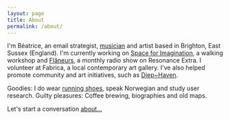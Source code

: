 ```yaml
---
layout: page
title: About
permalink: /about/
---
```


I'm Béatrice, an email strategist, [musician](https://www.facebook.com/captlovelace/) and artist based in Brighton, East Sussex (England). 
I'm currently working on [Space for Imagination](https://space-for-imagination.tumblr.com/), a walking workshop and [Flâneurs](https://www.mixcloud.com/flaneurs), a monthly radio show on Resonance Extra. 
I volunteer at Fabrica, a local contemporary art gallery.
I've also helped promote community and  art initiatives, such as [Diep~Haven](http://www.diephaven.org/). 



Goodies: I do wear [running shoes](http://theoatmeal.com/comics/running_shoes), speak Norwegian and study user research. 
Guilty pleasures: Coffee brewing, biographies and old maps. 

Let's start a conversation [about...](mailto:b.lajous@gmail.com)

